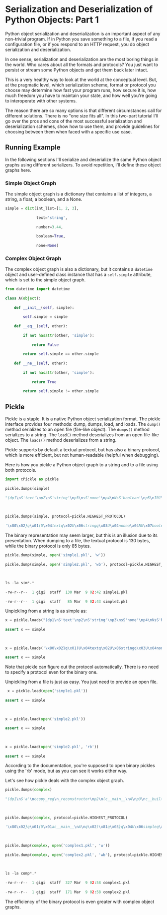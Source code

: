 # Serialization and Deserialization of Python Objects: Part 1

Python object serialization and deserialization is an important aspect of any non-trivial program. If in Python you save something to a file, if you read a configuration file, or if you respond to an HTTP request, you do object serialization and deserialization. 

In one sense, serialization and deserialization are the most boring things in the world. Who cares about all the formats and protocols? You just want to persist or stream some Python objects and get them back later intact. 

This is a very healthy way to look at the world at the conceptual level. But, at the pragmatic level, which serialization scheme, format or protocol you choose may determine how fast your program runs, how secure it is, how much freedom you have to maintain your state, and how well you're going to interoperate with other systems. 

The reason there are so many options is that different circumstances call for different solutions. There is no "one size fits all". In this two-part tutorial I'll go over the pros and cons of the most successful serialization and deserialization schemes, show how to use them, and provide guidelines for choosing between them when faced with a specific use case.

## Running Example

In the following sections I'll serialize and deserialize the same Python object graphs using different serializers. To avoid repetition, I'll define these object graphs here.

### Simple Object Graph

The simple object graph is a dictionary that contains a list of integers, a string, a float, a boolean, and a None.

```python
simple = dict(int_list=[1, 2, 3],
 
              text='string',
 
              number=3.44,
 
              boolean=True,
 
              none=None)
```

### Complex Object Graph

The complex object graph is also a dictionary, but it contains a `datetime` object and user-defined class instance that has a `self.simple` attribute, which is set to the simple object graph.

```python
from datetime import datetime
 
class A(object):
 
    def __init__(self, simple):
 
        self.simple = simple        
 
    def __eq__(self, other):
 
        if not hasattr(other, 'simple'):
 
            return False
 
        return self.simple == other.simple
 
    def __ne__(self, other):
 
        if not hasattr(other, 'simple'):
 
            return True
 
        return self.simple != other.simple
```

## Pickle

Pickle is a staple. It is a native Python object serialization format. The pickle interface provides four methods: dump, dumps, load, and loads. The `dump()` method serializes to an open file (file-like object). The `dumps()` method serializes to a string. The `load()` method deserializes from an open file-like object. The `loads()` method deserializes from a string.

Pickle supports by default a textual protocol, but has also a binary protocol, which is more efficient, but not human-readable (helpful when debugging).

Here is how you pickle a Python object graph to a string and to a file using both protocols.

```python
import cPickle as pickle
 
pickle.dumps(simple)
 
"(dp1\nS'text'\np2\nS'string'\np3\nsS'none'\np4\nNsS'boolean'\np5\nI01\nsS'number'\np6\nF3.4399999999999999\nsS'int_list'\np7\n(lp8\nI1\naI2\naI3\nas."
 
 
 
pickle.dumps(simple, protocol=pickle.HIGHEST_PROTOCOL)
 
'\x80\x02}q\x01(U\x04textq\x02U\x06stringq\x03U\x04noneq\x04NU\x07boolean\x88U\x06numberq\x05G@\x0b\x85\x1e\xb8Q\xeb\x85U\x08int_list]q\x06(K\x01K\x02K\x03eu.'

```

The binary representation may seem larger, but this is an illusion due to its presentation. When dumping to a file, the textual protocol is 130 bytes, while the binary protocol is only 85 bytes.

```python
pickle.dump(simple, open('simple1.pkl', 'w'))
 
pickle.dump(simple, open('simple2.pkl', 'wb'), protocol=pickle.HIGHEST_PROTOCOL)
 
 
 
ls -la sim*.*
 
-rw-r--r--  1 gigi  staff  130 Mar  9 02:42 simple1.pkl
 
-rw-r--r--  1 gigi  staff   85 Mar  9 02:43 simple2.pkl
```

Unpickling from a string is as simple as:

```python
x = pickle.loads("(dp1\nS'text'\np2\nS'string'\np3\nsS'none'\np4\nNsS'boolean'\np5\nI01\nsS'number'\np6\nF3.4399999999999999\nsS'int_list'\np7\n(lp8\nI1\naI2\naI3\nas.")
 
assert x == simple
 
 
 
x = pickle.loads('\x80\x02}q\x01(U\x04textq\x02U\x06stringq\x03U\x04noneq\x04NU\x07boolean\x88U\x06numberq\x05G@\x0b\x85\x1e\xb8Q\xeb\x85U\x08int_list]q\x06(K\x01K\x02K\x03eu.')
 
assert x == simple
```

Note that pickle can figure out the protocol automatically. There is no need to specify a protocol even for the binary one.

Unpickling from a file is just as easy. You just need to provide an open file.

```python
 x = pickle.load(open('simple1.pkl'))
 
assert x == simple
 
 
 
x = pickle.load(open('simple2.pkl'))
 
assert x == simple
 
 
 
x = pickle.load(open('simple2.pkl', 'rb'))
 
assert x == simple

```

According to the documentation, you're supposed to open binary pickles using the 'rb' mode, but as you can see it works either way.

Let's see how pickle deals with the complex object graph.

```python
pickle.dumps(complex)
 
"(dp1\nS'a'\nccopy_reg\n_reconstructor\np2\n(c__main__\nA\np3\nc__builtin__\nobject\np4\nNtRp5\n(dp6\nS'simple'\np7\n(dp8\nS'text'\np9\nS'string'\np10\nsS'none'\np11\nNsS'boolean'\np12\nI01\nsS'number'\np13\nF3.4399999999999999\nsS'int_list'\np14\n(lp15\nI1\naI2\naI3\nassbsS'when'\np16\ncdatetime\ndatetime\np17\n(S'\\x07\\xe0\\x03\\x07\\x00\\x00\\x00\\x00\\x00\\x00'\ntRp18\ns."
 
 
 
pickle.dumps(complex, protocol=pickle.HIGHEST_PROTOCOL)
 
'\x80\x02}q\x01(U\x01ac__main__\nA\nq\x02)\x81q\x03}q\x04U\x06simpleq\x05}q\x06(U\x04textq\x07U\x06stringq\x08U\x04noneq\tNU\x07boolean\x88U\x06numberq\nG@\x0b\x85\x1e\xb8Q\xeb\x85U\x08int_list]q\x0b(K\x01K\x02K\x03eusbU\x04whenq\x0ccdatetime\ndatetime\nq\rU\n\x07\xe0\x03\x07\x00\x00\x00\x00\x00\x00\x85Rq\x0eu.'
 
 
 
pickle.dump(complex, open('complex1.pkl', 'w'))
 
pickle.dump(complex, open('complex2.pkl', 'wb'), protocol=pickle.HIGHEST_PROTOCOL)
 
 
 
ls -la comp*.*
 
-rw-r--r--  1 gigi  staff  327 Mar  9 02:58 complex1.pkl
 
-rw-r--r--  1 gigi  staff  171 Mar  9 02:58 complex2.pkl
```

The efficiency of the binary protocol is even greater with complex object graphs.